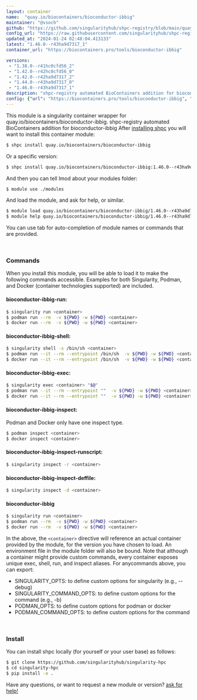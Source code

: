 ```yaml
---
layout: container
name:  "quay.io/biocontainers/bioconductor-ibbig"
maintainer: "@vsoch"
github: "https://github.com/singularityhub/shpc-registry/blob/main/quay.io/biocontainers/bioconductor-ibbig/container.yaml"
config_url: "https://raw.githubusercontent.com/singularityhub/shpc-registry/main/quay.io/biocontainers/bioconductor-ibbig/container.yaml"
updated_at: "2024-01-24 02:48:04.413133"
latest: "1.46.0--r43ha9d7317_1"
container_url: "https://biocontainers.pro/tools/bioconductor-ibbig"

versions:
 - "1.38.0--r41hc0cfd56_2"
 - "1.42.0--r42hc0cfd56_0"
 - "1.42.0--r42ha9d7317_2"
 - "1.44.0--r43ha9d7317_0"
 - "1.46.0--r43ha9d7317_1"
description: "shpc-registry automated BioContainers addition for bioconductor-ibbig"
config: {"url": "https://biocontainers.pro/tools/bioconductor-ibbig", "maintainer": "@vsoch", "description": "shpc-registry automated BioContainers addition for bioconductor-ibbig", "latest": {"1.46.0--r43ha9d7317_1": "sha256:bfacb350bb72eca4f3b54e74293ba8d33869c3abd17529c67982fde48fb51c95"}, "tags": {"1.38.0--r41hc0cfd56_2": "sha256:994235508f631d362eb2f2c55c57c9592c704d762059223a513155b83cd9853d", "1.42.0--r42hc0cfd56_0": "sha256:8adfd78d9444c1553b7abee5d2e36009c3cae8449910e9e914b940813565ab73", "1.42.0--r42ha9d7317_2": "sha256:f96b4e707d1a205e73b7e67c19f3c660944fd14742b2cefa02cf78a6c28e410b", "1.44.0--r43ha9d7317_0": "sha256:e6391efd1629eba0296da282dbaaba18c3dbe5f97cf1612cb9c543997d161375", "1.46.0--r43ha9d7317_1": "sha256:bfacb350bb72eca4f3b54e74293ba8d33869c3abd17529c67982fde48fb51c95"}, "docker": "quay.io/biocontainers/bioconductor-ibbig"}
---
```


This module is a singularity container wrapper for quay.io/biocontainers/bioconductor-ibbig.
shpc-registry automated BioContainers addition for bioconductor-ibbig
After [installing shpc](#install) you will want to install this container module:


```bash
$ shpc install quay.io/biocontainers/bioconductor-ibbig
```

Or a specific version:

```bash
$ shpc install quay.io/biocontainers/bioconductor-ibbig:1.46.0--r43ha9d7317_1
```

And then you can tell lmod about your modules folder:

```bash
$ module use ./modules
```

And load the module, and ask for help, or similar.

```bash
$ module load quay.io/biocontainers/bioconductor-ibbig/1.46.0--r43ha9d7317_1
$ module help quay.io/biocontainers/bioconductor-ibbig/1.46.0--r43ha9d7317_1
```

You can use tab for auto-completion of module names or commands that are provided.

<br>

### Commands

When you install this module, you will be able to load it to make the following commands accessible.
Examples for both Singularity, Podman, and Docker (container technologies supported) are included.

#### bioconductor-ibbig-run:

```bash
$ singularity run <container>
$ podman run --rm  -v ${PWD} -w ${PWD} <container>
$ docker run --rm  -v ${PWD} -w ${PWD} <container>
```

#### bioconductor-ibbig-shell:

```bash
$ singularity shell -s /bin/sh <container>
$ podman run --it --rm --entrypoint /bin/sh  -v ${PWD} -w ${PWD} <container>
$ docker run --it --rm --entrypoint /bin/sh  -v ${PWD} -w ${PWD} <container>
```

#### bioconductor-ibbig-exec:

```bash
$ singularity exec <container> "$@"
$ podman run --it --rm --entrypoint ""  -v ${PWD} -w ${PWD} <container> "$@"
$ docker run --it --rm --entrypoint ""  -v ${PWD} -w ${PWD} <container> "$@"
```

#### bioconductor-ibbig-inspect:

Podman and Docker only have one inspect type.

```bash
$ podman inspect <container>
$ docker inspect <container>
```

#### bioconductor-ibbig-inspect-runscript:

```bash
$ singularity inspect -r <container>
```

#### bioconductor-ibbig-inspect-deffile:

```bash
$ singularity inspect -d <container>
```



#### bioconductor-ibbig

```bash
$ singularity run <container>
$ podman run --rm  -v ${PWD} -w ${PWD} <container>
$ docker run --rm  -v ${PWD} -w ${PWD} <container>
```


In the above, the `<container>` directive will reference an actual container provided
by the module, for the version you have chosen to load. An environment file in the
module folder will also be bound. Note that although a container
might provide custom commands, every container exposes unique exec, shell, run, and
inspect aliases. For anycommands above, you can export:

 - SINGULARITY_OPTS: to define custom options for singularity (e.g., --debug)
 - SINGULARITY_COMMAND_OPTS: to define custom options for the command (e.g., -b)
 - PODMAN_OPTS: to define custom options for podman or docker
 - PODMAN_COMMAND_OPTS: to define custom options for the command

<br>

### Install

You can install shpc locally (for yourself or your user base) as follows:

```bash
$ git clone https://github.com/singularityhub/singularity-hpc
$ cd singularity-hpc
$ pip install -e .
```

Have any questions, or want to request a new module or version? [ask for help!](https://github.com/singularityhub/singularity-hpc/issues)